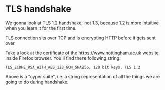 # TLS handshake

We gonna look at TLS 1.2 handshake, not 1.3, because 1.2 is more intuitive when you learn it for the first time.

TLS connection sits over TCP and is encrypting HTTP before it gets sent over.

Take a look at the certificate of the https://www.nottingham.ac.uk website inside Firefox browser. You'll find there following string:

```text
TLS_ECDHE_RSA_WITH_AES_128_GCM_SHA256, 128 bit keys, TLS 1.2
```

Above is a "cyper suite", i.e. a string representation of all the things we are going to do during handshake.
